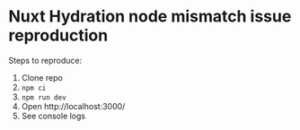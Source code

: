 # Nuxt Hydration node mismatch issue reproduction

Steps to reproduce:
1. Clone repo
2. `npm ci`
3. `npm run dev`
4. Open http://localhost:3000/
5. See console logs
